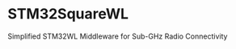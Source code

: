 # STM32SquareWL
Simplified STM32WL Middleware for Sub-GHz Radio Connectivity

<!-- No-BS STM32WL Middleware developed over modified Semtech drivers -->
